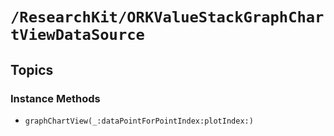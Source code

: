 # ``/ResearchKit/ORKValueStackGraphChartViewDataSource``

<!-- The content below this line is auto-generated and is redundant. You should either incorporate it into your content above this line or delete it. -->

## Topics

### Instance Methods

- ``graphChartView(_:dataPointForPointIndex:plotIndex:)``
